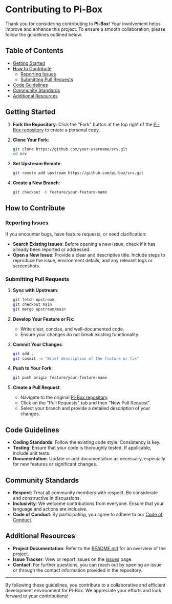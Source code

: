 # Contributing to Pi-Box

Thank you for considering contributing to **Pi-Box**! Your involvement helps improve and enhance this project. To ensure a smooth collaboration, please follow the guidelines outlined below.

## Table of Contents

- [Getting Started](#getting-started)
- [How to Contribute](#how-to-contribute)
  - [Reporting Issues](#reporting-issues)
  - [Submitting Pull Requests](#submitting-pull-requests)
- [Code Guidelines](#code-guidelines)
- [Community Standards](#community-standards)
- [Additional Resources](#additional-resources)

## Getting Started

1. **Fork the Repository**: Click the "Fork" button at the top right of the [Pi-Box repository](https://github.com/pi-box/srv) to create a personal copy.

2. **Clone Your Fork**:
   ```bash
   git clone https://github.com/your-username/srv.git
   cd srv
   ```

3. **Set Upstream Remote**:
   ```bash
   git remote add upstream https://github.com/pi-box/srv.git
   ```

4. **Create a New Branch**:
   ```bash
   git checkout -b feature/your-feature-name
   ```

## How to Contribute

### Reporting Issues

If you encounter bugs, have feature requests, or need clarification:

- **Search Existing Issues**: Before opening a new issue, check if it has already been reported or addressed.
- **Open a New Issue**: Provide a clear and descriptive title. Include steps to reproduce the issue, environment details, and any relevant logs or screenshots.

### Submitting Pull Requests

1. **Sync with Upstream**:
   ```bash
   git fetch upstream
   git checkout main
   git merge upstream/main
   ```

2. **Develop Your Feature or Fix**:
   - Write clear, concise, and well-documented code.
   - Ensure your changes do not break existing functionality.

3. **Commit Your Changes**:
   ```bash
   git add .
   git commit -m "Brief description of the feature or fix"
   ```

4. **Push to Your Fork**:
   ```bash
   git push origin feature/your-feature-name
   ```

5. **Create a Pull Request**:
   - Navigate to the original [Pi-Box repository](https://github.com/pi-box/srv).
   - Click on the "Pull Requests" tab and then "New Pull Request".
   - Select your branch and provide a detailed description of your changes.

## Code Guidelines

- **Coding Standards**: Follow the existing code style. Consistency is key.
- **Testing**: Ensure that your code is thoroughly tested. If applicable, include unit tests.
- **Documentation**: Update or add documentation as necessary, especially for new features or significant changes.

## Community Standards

- **Respect**: Treat all community members with respect. Be considerate and constructive in discussions.
- **Inclusivity**: We welcome contributions from everyone. Ensure that your language and actions are inclusive.
- **Code of Conduct**: By participating, you agree to adhere to our [Code of Conduct](CODE_OF_CONDUCT.md).

## Additional Resources

- **Project Documentation**: Refer to the [README.md](https://github.com/pi-box/srv/blob/main/README.md) for an overview of the project.
- **Issue Tracker**: View or report issues on the [Issues](https://github.com/pi-box/srv/issues) page.
- **Contact**: For further questions, you can reach out by opening an issue or through the contact information provided in the repository.

---

By following these guidelines, you contribute to a collaborative and efficient development environment for Pi-Box. We appreciate your efforts and look forward to your contributions!

